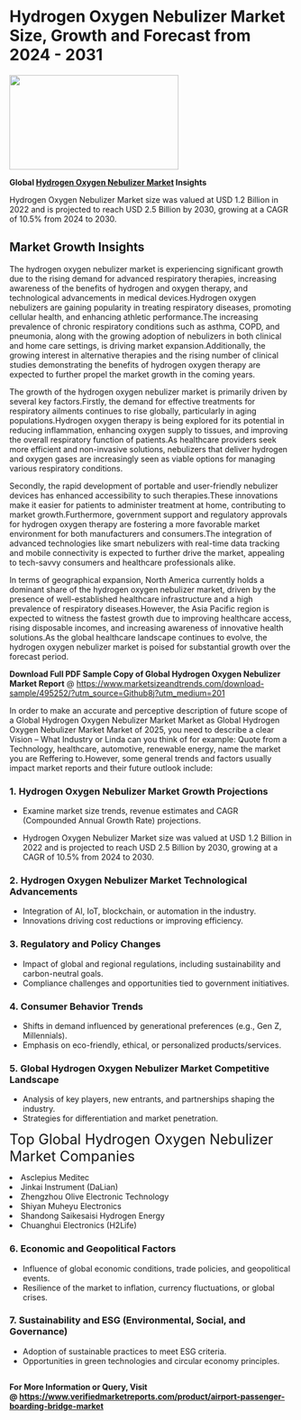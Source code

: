 <H1>Hydrogen Oxygen Nebulizer Market Size, Growth and Forecast from 2024 - 2031</H1><img class="aligncenter size-medium wp-image-584254" src="https://thirdeyenews.in/wp-content/uploads/2024/09/Global-Market-Research-300x168.jpeg" alt="" width="300" height="168" /><p><strong>Global&nbsp;<a href="https://www.marketsizeandtrends.com/download-sample/495252/?utm_source=Github8j?utm_medium=201">Hydrogen Oxygen Nebulizer Market</a> Insights</strong></p><p>Hydrogen Oxygen Nebulizer Market size was valued at USD 1.2 Billion in 2022 and is projected to reach USD 2.5 Billion by 2030, growing at a CAGR of 10.5% from 2024 to 2030.</p><p><h2>Market Growth Insights</h2> <p>The hydrogen oxygen nebulizer market is experiencing significant growth due to the rising demand for advanced respiratory therapies, increasing awareness of the benefits of hydrogen and oxygen therapy, and technological advancements in medical devices.Hydrogen oxygen nebulizers are gaining popularity in treating respiratory diseases, promoting cellular health, and enhancing athletic performance.The increasing prevalence of chronic respiratory conditions such as asthma, COPD, and pneumonia, along with the growing adoption of nebulizers in both clinical and home care settings, is driving market expansion.Additionally, the growing interest in alternative therapies and the rising number of clinical studies demonstrating the benefits of hydrogen oxygen therapy are expected to further propel the market growth in the coming years.</p> <p>The growth of the hydrogen oxygen nebulizer market is primarily driven by several key factors.Firstly, the demand for effective treatments for respiratory ailments continues to rise globally, particularly in aging populations.Hydrogen oxygen therapy is being explored for its potential in reducing inflammation, enhancing oxygen supply to tissues, and improving the overall respiratory function of patients.As healthcare providers seek more efficient and non-invasive solutions, nebulizers that deliver hydrogen and oxygen gases are increasingly seen as viable options for managing various respiratory conditions.</p> <p>Secondly, the rapid development of portable and user-friendly nebulizer devices has enhanced accessibility to such therapies.These innovations make it easier for patients to administer treatment at home, contributing to market growth.Furthermore, government support and regulatory approvals for hydrogen oxygen therapy are fostering a more favorable market environment for both manufacturers and consumers.The integration of advanced technologies like smart nebulizers with real-time data tracking and mobile connectivity is expected to further drive the market, appealing to tech-savvy consumers and healthcare professionals alike.</p> <p>In terms of geographical expansion, North America currently holds a dominant share of the hydrogen oxygen nebulizer market, driven by the presence of well-established healthcare infrastructure and a high prevalence of respiratory diseases.However, the Asia Pacific region is expected to witness the fastest growth due to improving healthcare access, rising disposable incomes, and increasing awareness of innovative health solutions.As the global healthcare landscape continues to evolve, the hydrogen oxygen nebulizer market is poised for substantial growth over the forecast period.</p> <p><span class=""><strong>Download Full PDF Sample Copy of Global Hydrogen Oxygen Nebulizer Market Report</strong> @ <a href="https://www.marketsizeandtrends.com/download-sample/495252/?utm_source=Github8j?utm_medium=201" target="_blank">https://www.marketsizeandtrends.com/download-sample/495252/?utm_source=Github8j?utm_medium=201</a></span></p><p>In order to make an accurate and perceptive description of future scope of a Global&nbsp;Hydrogen Oxygen Nebulizer Market Market as Global&nbsp;Hydrogen Oxygen Nebulizer Market Market of 2025, you need to describe a clear Vision &ndash; What Industry or Linda can you think of for example: Quote from a Technology, healthcare, automotive, renewable energy, name the market you are Reffering to.However, some general trends and factors usually impact market reports and their future outlook include:</p><h3>1.&nbsp;<strong>Hydrogen Oxygen Nebulizer Market Growth Projections</strong></h3><ul><li>Examine market size trends, revenue estimates and CAGR (Compounded Annual Growth Rate) projections.</li><li><p>Hydrogen Oxygen Nebulizer Market size was valued at USD 1.2 Billion in 2022 and is projected to reach USD 2.5 Billion by 2030, growing at a CAGR of 10.5% from 2024 to 2030.</p></li></ul><h3>2.&nbsp;<strong>Hydrogen Oxygen Nebulizer Market Technological Advancements</strong></h3><ul><li>Integration of AI, IoT, blockchain, or automation in the industry.</li><li>Innovations driving cost reductions or improving efficiency.</li></ul><h3>3.&nbsp;<strong>Regulatory and Policy Changes</strong></h3><ul><li>Impact of global and regional regulations, including sustainability and carbon-neutral goals.</li><li>Compliance challenges and opportunities tied to government initiatives.</li></ul><h3>4.&nbsp;<strong>Consumer Behavior Trends</strong></h3><ul><li>Shifts in demand influenced by generational preferences (e.g., Gen Z, Millennials).</li><li>Emphasis on eco-friendly, ethical, or personalized products/services.</li></ul><h3>5.&nbsp;<strong>Global Hydrogen Oxygen Nebulizer Market Competitive Landscape</strong></h3><ul><li>Analysis of key players, new entrants, and partnerships shaping the industry.</li><li>Strategies for differentiation and market penetration.</li></ul><p data-pm-slice="1 1 []"><span style="color: inherit; font-family: inherit; font-size: 25px;">Top Global Hydrogen Oxygen Nebulizer Market Companies</span></p><div class="" data-test-id=""><p><li>Asclepius Meditec</li><li> Jinkai Instrument (DaLian)</li><li> Zhengzhou Olive Electronic Technology</li><li> Shiyan Muheyu Electronics</li><li> Shandong Saikesaisi Hydrogen Energy</li><li> Chuanghui Electronics (H2Life)</li></p></div><h3>6.&nbsp;<strong>Economic and Geopolitical Factors</strong></h3><ul><li>Influence of global economic conditions, trade policies, and geopolitical events.</li><li>Resilience of the market to inflation, currency fluctuations, or global crises.</li></ul><h3>7.&nbsp;<strong>Sustainability and ESG (Environmental, Social, and Governance)</strong></h3><ul><li>Adoption of sustainable practices to meet ESG criteria.</li><li>Opportunities in green technologies and circular economy principles.</li></ul><h2><strong style="font-size: 14px;">For More Information or Query, Visit @&nbsp;</strong><a style="background-color: #ffffff; font-size: 14px;" href="https://www.marketsizeandtrends.com/report/hydrogen-oxygen-nebulizer-market/" target="_blank">https://www.verifiedmarketreports.com/product/airport-passenger-boarding-bridge-market</a></h2>